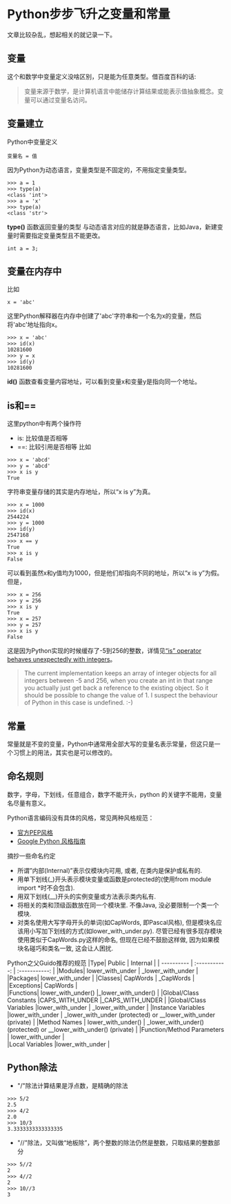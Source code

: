 # Python步步飞升之变量和常量

文章比较杂乱，想起相关的就记录一下。

## 变量
这个和数学中变量定义没啥区别，只是能为任意类型。借百度百科的话:
> 变量来源于数学，是计算机语言中能储存计算结果或能表示值抽象概念。变量可以通过变量名访问。

## 变量建立
Python中变量定义
```
变量名 = 值
```
因为Python为动态语言，变量类型是不固定的，不用指定变量类型。
```
>>> a = 1
>>> type(a)
<class 'int'>
>>> a = 'x'
>>> type(a)
<class 'str'>
```
**type()** 函数返回变量的类型
与动态语言对应的就是静态语言，比如Java，新建变量时需要指定变量类型且不能更改。
```
int a = 3;
```

## 变量在内存中
比如
```
x = 'abc'
```
这里Python解释器在内存中创建了'abc'字符串和一个名为x的变量，然后将'abc'地址指向x。
```
>>> x = 'abc'
>>> id(x)
10281600
>>> y = x
>>> id(y)
10281600
```
**id()** 函数查看变量内容地址，可以看到变量x和变量y是指向同一个地址。

## is和==
这里python中有两个操作符
- is: 比较值是否相等
- ==: 比较引用是否相等
比如
```
>>> x = 'abcd'
>>> y = 'abcd'
>>> x is y
True
```
字符串变量存储的其实是内存地址，所以“x is y”为真。
```
>>> x = 1000
>>> id(x)
2544224
>>> y = 1000
>>> id(y)
2547168
>>> x == y
True
>>> x is y
False
```
可以看到虽然x和y值均为1000，但是他们却指向不同的地址，所以“x is y”为假。
但是，
```
>>> x = 256
>>> y = 256
>>> x is y
True
>>> x = 257
>>> y = 257
>>> x is y
False
```
这是因为Python实现的时候缓存了-5到256的整数，详情见[“is” operator behaves unexpectedly with integers](https://stackoverflow.com/questions/306313/is-operator-behaves-unexpectedly-with-integers)。
> The current implementation keeps an array of integer objects for all integers between -5 and 256, when you create an int in that range you actually just get back a reference to the existing object. So it should be possible to change the value of 1. I suspect the behaviour of Python in this case is undefined. :-)

## 常量
常量就是不变的变量，Python中通常用全部大写的变量名表示常量，但这只是一个习惯上的用法，其实也是可以修改的。

## 命名规则
数字，字母，下划线，任意组合，数字不能开头，python 的关键字不能用，变量名尽量有意义。

Python语言编码没有具体的风格，常见两种风格规范：
- [官方PEP风格](https://www.python.org/dev/peps/)
- [Google Python 风格指南](https://zh-google-styleguide.readthedocs.io/en/latest/google-python-styleguide/contents/)

摘抄一些命名约定

- 所谓”内部(Internal)”表示仅模块内可用, 或者, 在类内是保护或私有的.
- 用单下划线(_)开头表示模块变量或函数是protected的(使用from module import *时不会包含).
- 用双下划线(__)开头的实例变量或方法表示类内私有.
- 将相关的类和顶级函数放在同一个模块里. 不像Java, 没必要限制一个类一个模块.
- 对类名使用大写字母开头的单词(如CapWords, 即Pascal风格), 但是模块名应该用小写加下划线的方式(如lower_with_under.py). 尽管已经有很多现存模块使用类似于CapWords.py这样的命名, 但现在已经不鼓励这样做, 因为如果模块名碰巧和类名一致, 这会让人困扰.

Python之父Guido推荐的规范
|Type|    Public | Internal |
| ---------- | :-----------:  | :-----------: |
|Modules| lower_with_under |   _lower_with_under |
|Packages|    lower_with_under     |
|Classes| CapWords  |  _CapWords |
|Exceptions|  CapWords   |  
|Functions|   lower_with_under()  |_lower_with_under() |
|Global/Class Constants  |CAPS_WITH_UNDER |_CAPS_WITH_UNDER |
|Global/Class Variables  |lower_with_under  |  _lower_with_under |
|Instance Variables  |lower_with_under  |  _lower_with_under (protected) or __lower_with_under (private) |
|Method Names   | lower_with_under() | _lower_with_under() (protected) or __lower_with_under() (private) |
|Function/Method Parameters | lower_with_under |     
|Local Variables |lower_with_under |    

## Python除法
- "/"除法计算结果是浮点数，是精确的除法
```
>>> 5/2
2.5
>>> 4/2
2.0
>>> 10/3
3.3333333333333335
```
- "//"除法，又叫做“地板除”，两个整数的除法仍然是整数，只取结果的整数部分
```
>>> 5//2
2
>>> 4//2
2
>>> 10//3
3
```